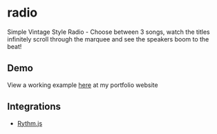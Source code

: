 # radio
Simple Vintage Style Radio - Choose between 3 songs, watch the titles infinitely scroll through the marquee and see the speakers boom to the beat!

## Demo
View a working example [here](https://rwtu.github.io/#mix) at my portfolio website 
## Integrations
* [Rythm.js](https://github.com/Okazari/Rythm.js)
